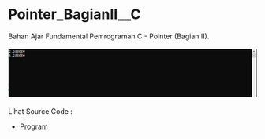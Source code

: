 # Pointer_BagianII__C
Bahan Ajar Fundamental Pemrograman C - Pointer (Bagian II).<br><br>
<img src="https://github.com/RizkyKhapidsyah/Pointer_BagianII__C/blob/master/Pointer_BagianII__C/result/001.PNG"><br><br>
Lihat Source Code : <br>
- <a href="https://github.com/RizkyKhapidsyah/Pointer_BagianII__C/blob/master/Pointer_BagianII__C/Source.c">Program</a>
